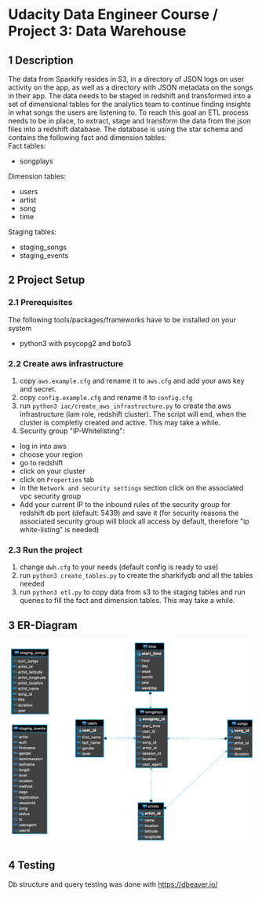 # Udacity Data Engineer Course / Project 3: Data Warehouse
## 1 Description
The data from Sparkify resides in S3, in a directory of JSON logs on user activity on the app, as well as a directory with JSON metadata on the songs in their app. 
The data needs to be staged in redshift and transformed into a set of dimensional tables for the analytics team to continue finding insights in what songs the users are listening to. 
To reach this goal an ETL process needs to be in place, to extract, stage and transform the data from the json files into a redshift database.
The database is using the star schema and contains the following fact and dimension tables:  
Fact tables:
- songplays

Dimension tables:
- users
- artist
- song
- time

Staging tables:
- staging_songs
- staging_events

## 2 Project Setup
### 2.1 Prerequisites
The following tools/packages/frameworks have to be installed on your system
- python3 with psycopg2 and boto3

### 2.2 Create aws infrastructure
1. copy ```aws.example.cfg``` and rename it to ```aws.cfg``` and add your aws key and secret.
1. copy ```config.example.cfg``` and rename it to ```config.cfg```
2. run ```python3 iac/create_aws_infrastructure.py``` to create the aws infrastructure (iam role, redshift cluster). The script will end, when the cluster is completly created and active. This may take a while.
3. Security group "IP-Whitelisting":
- log in into aws
- choose your region 
- go to redshift
- click on your cluster
- click on ```Properties``` tab
- in the ```Network and security settings``` section click on the associated vpc security group
- Add your current IP to the inbound rules of the security group for redshift db port (default: 5439) and save it (for security reasons the associated security group will block all access by default, therefore "ip white-listing" is needed)

### 2.3 Run the project
1. change ```dwh.cfg``` to your needs (default config is ready to use)
1. run ```python3 create_tables.py``` to create the sharkifydb and all the tables needed
2. run ```python3 etl.py``` to copy data from s3 to the staging tables and run queries to fill the fact and dimension tables. This may take a while.

## 3 ER-Diagram
![ERD-Sharkifydb](./erd-sparkifydb.png)

## 4 Testing
Db structure and query testing was done with https://dbeaver.io/